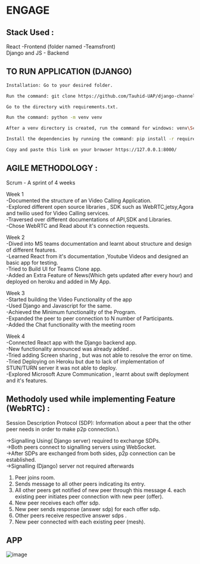 # ENGAGE

## Stack Used :
React -Frontend (folder named -Teamsfront)\
Django and JS - Backend
 
## TO RUN APPLICATION (DJANGO)
```bash
Installation: Go to your desired folder.

Run the command: git clone https://github.com/Tauhid-UAP/django-channels-webrtc.git

Go to the directory with requirements.txt.

Run the command: python -m venv venv

After a venv directory is created, run the command for windows: venv\Scripts\activate.bat run the command for Unix or MacOS: source venv/bin/activate

Install the dependencies by running the command: pip install -r requirements.txt

Copy and paste this link on your browser https://127.0.0.1:8000/
```


## AGILE METHODOLOGY :

Scrum - A sprint of 4 weeks

Week 1\
-Documented the structure of an Video Calling Application.\
-Explored different open source libraries , SDK such as WebRTC,jetsy,Agora and twilio used for Video Calling services.\
-Traversed over different documentations of API,SDK and Libraries.\
-Chose WebRTC and Read about it's connection requests.

Week 2\
-Dived into MS teams documentation and learnt about structure and design of different features.\
-Learned React from it's documentation ,Youtube Videos and designed an basic app for testing.\
-Tried to Build UI for Teams Clone app.\
-Added an Extra Feature of News(Which gets updated after every hour) and deployed on heroku and added in My App.

Week 3\
-Started building the Video Functionality of the app\
-Used Django and Javascript for the same.\
-Achieved the Minimum functionality of the Program.\
-Expanded the peer to peer connection to N number of Participants.\
-Added the Chat functionality with the meeting room

Week 4\
-Connected React app with the Django backend app.\
-New functionality announced was already added .\
-Tried adding Screen sharing , but was not able to resolve the error on time.\
-Tried Deploying on Heroku but due to lack of implementation of STUN/TURN server it was not able to deploy.\
-Explored Microsoft Azure Communication , learnt about swift deployment and it's features.

## Methodoly used while implementing Feature (WebRTC) :

Session Description Protocol (SDP): Information about a peer that the other peer needs in order to make p2p connection.\

->Signalling Using( Django server) required to exchange SDPs.\
->Both peers connect to signalling servers using WebSocket.\
->After SDPs are exchanged from both sides, p2p connection can be established.\
->Signalling (Django) server not required afterwards

1. Peer joins room.
2. Sends message to all other peers indicating its entry.
3. All other peers get notified of new peer through this message 4. each existing peer initiates peer connection with new peer (offer).
5. New peer receives each offer sdp.
7. New peer sends response (answer sdp) for each offer sdp.
8. Other peers receive respective answer sdps .
9. New peer connected with each existing peer (mesh).

## APP
![image](https://user-images.githubusercontent.com/61489137/125207593-cefdf680-e2aa-11eb-8755-3759329c74f4.png)



